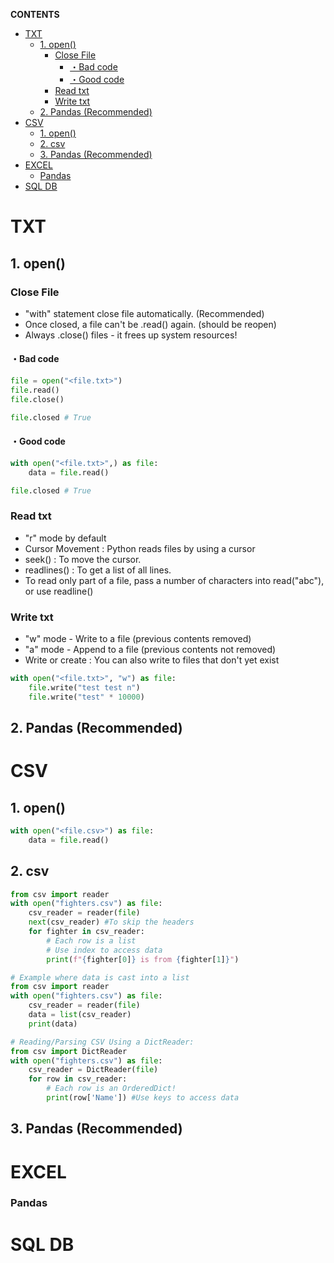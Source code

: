 **CONTENTS**
- [TXT](#txt)
  - [1. open()](#1-open)
    - [Close File](#close-file)
      - [・Bad code](#bad-code)
      - [・Good code](#good-code)
    - [Read txt](#read-txt)
    - [Write txt](#write-txt)
  - [2. Pandas (Recommended)](#2-pandas-recommended)
- [CSV](#csv)
  - [1. open()](#1-open-1)
  - [2. csv](#2-csv)
  - [3. Pandas (Recommended)](#3-pandas-recommended)
- [EXCEL](#excel)
    - [Pandas](#pandas)
- [SQL DB](#sql-db)

# TXT
## 1. open()
### Close File
- "with" statement close file automatically. (Recommended)
- Once closed, a file can't be .read() again. (should be reopen)
- Always .close() files - it frees up system resources!
#### ・Bad code
```python
file = open("<file.txt>")
file.read()
file.close()

file.closed # True
```
#### ・Good code
```python
with open("<file.txt>",) as file:
    data = file.read()

file.closed # True
```

### Read txt
- "r" mode by default
- Cursor Movement : Python reads files by using a cursor
- seek() : To move the cursor.
- readlines() : To get a list of all lines.
- To read only part of a file, pass a number of characters into read("abc"), or use readline()

### Write txt
- "w" mode - Write to a file (previous contents removed)
- "a" mode - Append to a file (previous contents not removed)
- Write or create : You can also write to files that don't yet exist 
```python
with open("<file.txt>", "w") as file:
    file.write("test test n")
    file.write("test" * 10000)
```
## 2. Pandas (Recommended)


# CSV
## 1. open()
```python
with open("<file.csv>") as file:
    data = file.read()
```
## 2. csv
```python
from csv import reader
with open("fighters.csv") as file:
    csv_reader = reader(file)
    next(csv_reader) #To skip the headers
    for fighter in csv_reader:
    	# Each row is a list
    	# Use index to access data
    	print(f"{fighter[0]} is from {fighter[1]}") 

# Example where data is cast into a list
from csv import reader
with open("fighters.csv") as file:
    csv_reader = reader(file)
    data = list(csv_reader)
    print(data)

# Reading/Parsing CSV Using a DictReader:
from csv import DictReader
with open("fighters.csv") as file:
    csv_reader = DictReader(file)
    for row in csv_reader:
        # Each row is an OrderedDict!
        print(row['Name']) #Use keys to access data
```
## 3. Pandas (Recommended)
# EXCEL
### Pandas
# SQL DB
